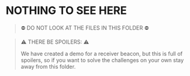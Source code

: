 # NOTHING TO SEE HERE

> :no_entry: DO NOT LOOK AT THE FILES IN THIS FOLDER :no_entry:

> :warning: THERE BE SPOILERS: :warning: 
> 
> We have created a demo for a receiver beacon, but this is full of spoilers, so if you want to solve the challenges on your own stay away from this folder.

